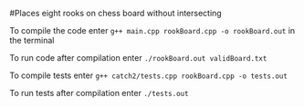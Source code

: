 #Places eight rooks on chess board without intersecting

To compile the code enter `g++ main.cpp rookBoard.cpp -o rookBoard.out`
in the terminal

To run code after compilation enter `./rookBoard.out validBoard.txt`

To compile tests enter `g++ catch2/tests.cpp rookBoard.cpp -o tests.out`

To run tests after compilation enter `./tests.out`
